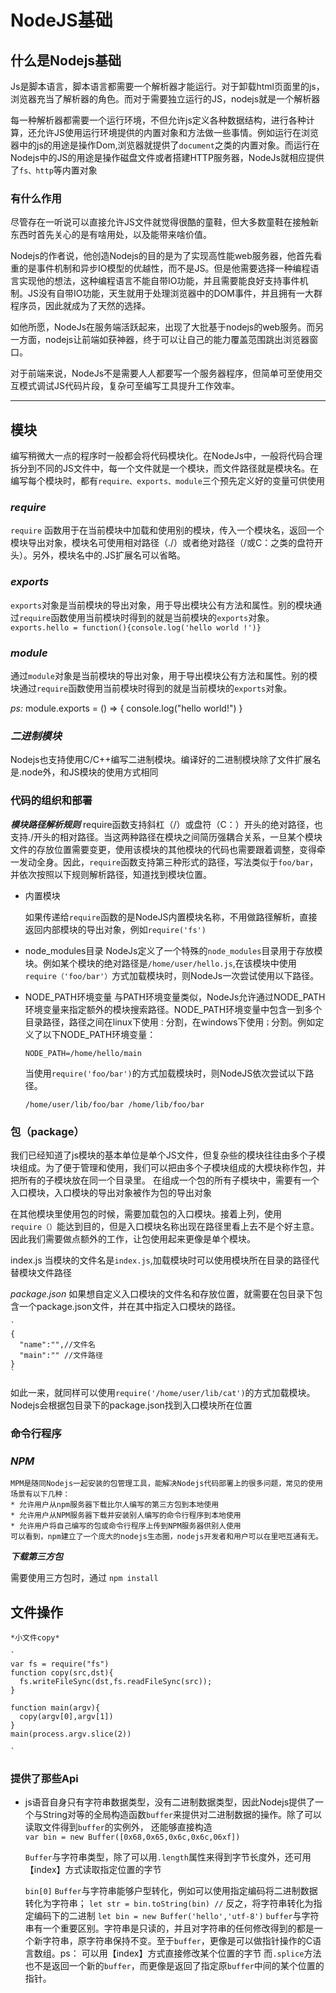 <!--
 * @Author: your name
 * @Date: 2019-10-07 13:45:48
 * @LastEditTime: 2019-10-22 14:47:32
 * @LastEditors: Please set LastEditors
 * @Description: In User Settings Edit
 * @FilePath: /f:\project\node\README.md
 -->
# NodeJS基础

## 什么是Nodejs基础

Js是脚本语言，脚本语言都需要一个解析器才能运行。对于卸载html页面里的js，浏览器充当了解析器的角色。而对于需要独立运行的JS，nodejs就是一个解析器

每一种解析器都需要一个运行环境，不但允许js定义各种数据结构，进行各种计算，还允许JS使用运行环境提供的内置对象和方法做一些事情。例如运行在浏览器中的js的用途是操作Dom,浏览器就提供了`document`之类的内置对象。而运行在Nodejs中的JS的用途是操作磁盘文件或者搭建HTTP服务器，NodeJs就相应提供了`fs、http`等内置对象

### 有什么作用

尽管存在一听说可以直接允许JS文件就觉得很酷的童鞋，但大多数童鞋在接触新东西时首先关心的是有啥用处，以及能带来啥价值。

Nodejs的作者说，他创造Nodejs的目的是为了实现高性能web服务器，他首先看重的是事件机制和异步IO模型的优越性，而不是JS。但是他需要选择一种编程语言实现他的想法，这种编程语言不能自带IO功能，并且需要能良好支持事件机制。JS没有自带IO功能，天生就用于处理浏览器中的DOM事件，并且拥有一大群程序员，因此就成为了天然的选择。

如他所愿，NodeJs在服务端活跃起来，出现了大批基于nodejs的web服务。而另一方面，nodejs让前端如获神器，终于可以让自己的能力覆盖范围跳出浏览器窗口。

对于前端来说，NodeJs不是需要人人都要写一个服务器程序，但简单可至使用交互模式调试JS代码片段，复杂可至编写工具提升工作效率。

***

## 模块

编写稍微大一点的程序时一般都会将代码模块化。在NodeJs中，一般将代码合理拆分到不同的JS文件中，每一个文件就是一个模块，而文件路径就是模块名。在编写每个模块时，都有`require、exports、module`三个预先定义好的变量可供使用

### ***require***

`require` 函数用于在当前模块中加载和使用别的模块，传入一个模块名，返回一个模块导出对象，模块名可使用相对路径（./）或者绝对路径（/或C：之类的盘符开头）。另外，模块名中的.JS扩展名可以省略。


### ***exports***

`exports`对象是当前模块的导出对象，用于导出模块公有方法和属性。别的模块通过`require`函数使用当前模块时得到的就是当前模块的`exports`对象。
`
exports.hello = function(){console.log('hello world !')}
`
### ***module***

通过`module`对象是当前模块的导出对象，用于导出模块公有方法和属性。别的模块通过`require`函数使用当前模块时得到的就是当前模块的`exports`对象。

*ps:*
module.exports = () => {
  console.log("hello world!")
}


### ***二进制模块***

Nodejs也支持使用C/C++编写二进制模块。编译好的二进制模块除了文件扩展名是.node外，和JS模块的使用方式相同


### 代码的组织和部署

***模块路径解析规则***
require函数支持斜杠（/）或盘符（C：）开头的绝对路径，也支持./开头的相对路径。当这两种路径在模块之间简历强耦合关系，一旦某个模块文件的存放位置需要变更，使用该模块的其他模块的代码也需要跟着调整，变得牵一发动全身。因此，`require`函数支持第三种形式的路径，写法类似于`foo/bar`，并依次按照以下规则解析路径，知道找到模块位置。

* 内置模块

  如果传递给`require`函数的是NodeJS内置模块名称，不用做路径解析，直接返回内部模块的导出对象，例如`require('fs')`
* node_modules目录
  NodeJs定义了一个特殊的`node_modules`目录用于存放模块。例如某个模块的绝对路径是`/home/user/hello.js`,在该模块中使用`require（'foo/bar'）`方式加载模块时，则NodeJs一次尝试使用以下路径。


* NODE_PATH环境变量
  与PATH环境变量类似，NodeJs允许通过NODE_PATH环境变量来指定额外的模块搜索路径。NODE_PATH环境变量中包含一到多个目录路径，路径之间在linux下使用`：`分割，在windows下使用`；`分割。例如定义了以下NODE_PATH环境变量：

  `NODE_PATH=/home/hello/main`

  当使用`require('foo/bar')`的方式加载模块时，则NodeJS依次尝试以下路径。

  `
  /home/user/lib/foo/bar
  /home/lib/foo/bar
  `

### 包（package）
  我们已经知道了js模块的基本单位是单个JS文件，但复杂些的模块往往由多个子模块组成。为了便于管理和使用，我们可以把由多个子模块组成的大模块称作包，并把所有的子模块放在同一个目录里。
  在组成一个包的所有子模块中，需要有一个入口模块，入口模块的导出对象被作为包的导出对象

  在其他模块里使用包的时候，需要加载包的入口模块。接着上列，使用`require（）`能达到目的，但是入口模块名称出现在路径里看上去不是个好主意。因此我们需要做点额外的工作，让包使用起来更像是单个模块。

  index.js
  当模块的文件名是`index.js`,加载模块时可以使用模块所在目录的路径代替模块文件路径

  *package.json*
  如果想自定义入口模块的文件名和存放位置，就需要在包目录下包含一个package.json文件，并在其中指定入口模块的路径。

    `
    {
      "name":"",//文件名
      "main":"" //文件路径
    }
    `
  如此一来，就同样可以使用`require('/home/user/lib/cat')`的方式加载模块。Nodejs会根据包目录下的package.json找到入口模块所在位置

  ### 命令行程序

  ### ***NPM***
    MPM是随同Nodejs一起安装的包管理工具，能解决Nodejs代码部署上的很多问题，常见的使用场景有以下几种：
    * 允许用户从npm服务器下载比尔人编写的第三方包到本地使用
    * 允许用户从NPM服务器下载并安装别人编写的命令行程序到本地使用
    * 允许用户将自己编写的包或命令行程序上传到NPM服务器供别人使用
    可以看到，npm建立了一个庞大的nodejs生态圈，nodejs开发者和用户可以在里吧互通有无。
  ***下载第三方包***

   需要使用三方包时，通过 `npm install`



   ## **文件操作**

    *小文件copy*

    `
    var fs = require("fs")
    function copy(src,dst){
      fs.writeFileSync(dst,fs.readFileSync(src));
    }
   
    function main(argv){
      copy(argv[0],argv[1])
    }
    main(process.argv.slice(2))

    `


  ### 提供了那些Api

  * js语音自身只有字符串数据类型，没有二进制数据类型，因此Nodejs提供了一个与String对等的全局构造函数`buffer`来提供对二进制数据的操作。除了可以读取文件得到`buffer`的实例外，   还能够直接构造   
     `
      var bin = new Buffer([0x68,0x65,0x6c,0x6c,06xf])
     `

     `Buffer`与字符串类型，除了可以用`.length`属性来得到字节长度外，还可用【index】方式读取指定位置的字节

     `
      bin[0]
     `
    `Buffer`与字符串能够户型转化，例如可以使用指定编码将二进制数据转化为字符串；
    `
    let str = bin.toString(bin) //
    `
    反之，将字符串转化为指定编码下的二进制
    `
    let bin = new Buffer('hello','utf-8')
    `
    `buffer`与字符串有一个重要区别。字符串是只读的，并且对字符串的任何修改得到的都是一个新字符串，原字符串保持不变。至于`buffer`，更像是可以做指针操作的C语言数组。ps： 可以用【index】方式直接修改某个位置的字节
    而`.splice`方法也不是返回一个新的`buffer`，而更像是返回了指定原`buffer`中间的某个位置的指针。